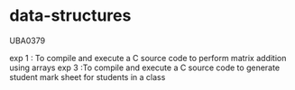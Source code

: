 # data-structures
UBA0379

exp 1 : To compile and execute a C source code to perform matrix addition using arrays
exp 3 :To compile and execute a C source code to  generate student mark sheet for students in a class
